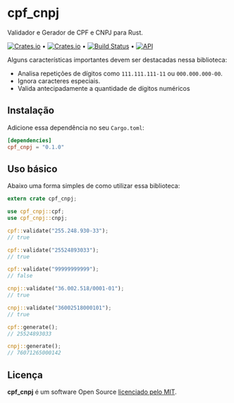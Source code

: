 # cpf_cnpj

Validador e Gerador de CPF e CNPJ para Rust.

[![Crates.io](https://img.shields.io/crates/v/cpf_cnpj)](https://crates.io/crates/cpf_cnpj) &bull; [![Crates.io](https://img.shields.io/crates/l/cpf_cnpj)](https://github.com/andrelmlins/cpf_cnpj/blob/master/LICENSE) &bull; [![Build Status](https://travis-ci.com/andrelmlins/cpf_cnpj.svg?branch=master)](https://travis-ci.com/andrelmlins/cpf_cnpj) &bull; [![API](https://docs.rs/cpf_cnpj/badge.svg)](https://docs.rs/cpf_cnpj)

Alguns características importantes devem ser destacadas nessa biblioteca:

- Analisa repetições de dígitos como `111.111.111-11` ou `000.000.000-00`.
- Ignora caracteres especiais.
- Valida antecipadamente a quantidade de dígitos numéricos

## Instalação

Adicione essa dependência no seu `Cargo.toml`:

```toml
[dependencies]
cpf_cnpj = "0.1.0"
```

## Uso básico

Abaixo uma forma simples de como utilizar essa biblioteca:

```rust
extern crate cpf_cnpj;

use cpf_cnpj::cpf;
use cpf_cnpj::cnpj;

cpf::validate("255.248.930-33");
// true

cpf::validate("25524893033");
// true

cpf::validate("99999999999");
// false

cnpj::validate("36.002.518/0001-01");
// true

cnpj::validate("36002518000101");
// true

cpf::generate();
// 25524893033

cnpj::generate();
// 76071265000142
```

## Licença

**cpf_cnpj** é um software Open Source [licenciado pelo MIT](https://github.com/andrelmlins/cpf_cnpj/blob/master/LICENSE).
